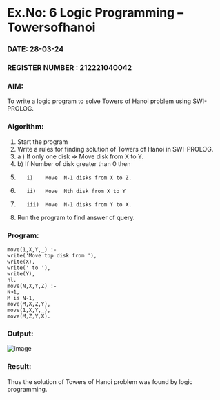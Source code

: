 # Ex.No: 6   Logic Programming –  Towersofhanoi   
### DATE: 28-03-24                                                                          
### REGISTER NUMBER : 212221040042
### AIM: 
To  write  a logic program  to solve Towers of Hanoi problem  using SWI-PROLOG. 
### Algorithm:
1. Start the program
2.  Write a rules for finding solution of Towers of Hanoi in SWI-PROLOG.
3.  a )	If only one disk  => Move disk from X to Y.
4.  b)	If Number of disk greater than 0 then
5.        i)	Move  N-1 disks from X to Z.
6.        ii)	Move  Nth disk from X to Y
7.        iii)	Move  N-1 disks from Y to X.
8. Run the program  to find answer of  query.

### Program:
```
move(1,X,Y,_) :-
write('Move top disk from '),
write(X),
write(' to '),
write(Y),
nl.
move(N,X,Y,Z) :-
N>1,
M is N-1,
move(M,X,Z,Y),
move(1,X,Y,_),
move(M,Z,Y,X).
```

### Output:

![image](https://github.com/divz2711/AI_Lab_2023-24/assets/121245222/a58df442-8e39-484c-abf0-34658e228747)


### Result:
Thus the solution of Towers of Hanoi problem was found by logic programming.
